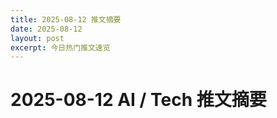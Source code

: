 ```yaml
---
title: 2025-08-12 推文摘要
date: 2025-08-12
layout: post
excerpt: 今日热门推文速览
---
```


# 2025-08-12 AI / Tech 推文摘要

